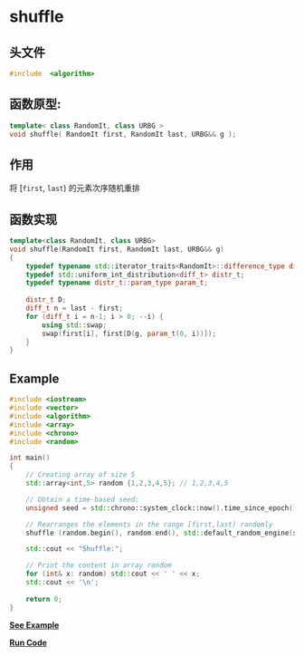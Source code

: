 # shuffle

## 头文件
```cpp
#include  <algorithm>
```

## 函数原型:

```cpp
template< class RandomIt, class URBG >
void shuffle( RandomIt first, RandomIt last, URBG&& g );                                
```


## 作用
将 [`first`, `last`) 的元素次序随机重排


## 函数实现
```c++
template<class RandomIt, class URBG>
void shuffle(RandomIt first, RandomIt last, URBG&& g)
{
    typedef typename std::iterator_traits<RandomIt>::difference_type diff_t;
    typedef std::uniform_int_distribution<diff_t> distr_t;
    typedef typename distr_t::param_type param_t;
 
    distr_t D;
    diff_t n = last - first;
    for (diff_t i = n-1; i > 0; --i) {
        using std::swap;
        swap(first[i], first[D(g, param_t(0, i))]);
    }
}
```

## Example
  
```cpp
#include <iostream>
#include <vector>
#include <algorithm>
#include <array>
#include <chrono>
#include <random>

int main()
{
    // Creating array of size 5
    std::array<int,5> random {1,2,3,4,5}; // 1,2,3,4,5

    // Obtain a time-based seed:
    unsigned seed = std::chrono::system_clock::now().time_since_epoch().count();

    // Rearranges the elements in the range [first,last) randomly
    shuffle (random.begin(), random.end(), std::default_random_engine(seed));

    std::cout << "Shuffle:";

    // Print the content in array random
    for (int& x: random) std::cout << ' ' << x;
    std::cout << '\n';
    
    return 0;
}

```
**[See Example](snippets/shuffle.cpp)**    

**[Run Code](https://rextester.com/EYLG33276)**